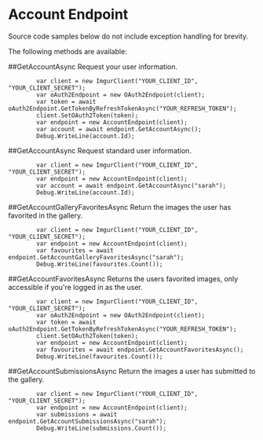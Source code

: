 # Account Endpoint

Source code samples below do not include exception handling for brevity.

The following methods are available:

##GetAccountAsync
Request your user information. 

            var client = new ImgurClient("YOUR_CLIENT_ID", "YOUR_CLIENT_SECRET");
			var oAuth2Endpoint = new OAuth2Endpoint(client);
			var token = await oAuth2Endpoint.GetTokenByRefreshTokenAsync("YOUR_REFRESH_TOKEN");
			client.SetOAuth2Token(token);
            var endpoint = new AccountEndpoint(client);
            var account = await endpoint.GetAccountAsync();
            Debug.WriteLine(account.Id);

##GetAccountAsync
Request standard user information. 

            var client = new ImgurClient("YOUR_CLIENT_ID", "YOUR_CLIENT_SECRET");
            var endpoint = new AccountEndpoint(client);
            var account = await endpoint.GetAccountAsync("sarah");
            Debug.WriteLine(account.Id);

##GetAccountGalleryFavoritesAsync
Return the images the user has favorited in the gallery.

            var client = new ImgurClient("YOUR_CLIENT_ID", "YOUR_CLIENT_SECRET");
            var endpoint = new AccountEndpoint(client);
			var favourites = await endpoint.GetAccountGalleryFavoritesAsync("sarah");
            Debug.WriteLine(favourites.Count());

##GetAccountFavoritesAsync
Returns the users favorited images, only accessible if you're logged in as the user.

            var client = new ImgurClient("YOUR_CLIENT_ID", "YOUR_CLIENT_SECRET");
            var oAuth2Endpoint = new OAuth2Endpoint(client);
            var token = await oAuth2Endpoint.GetTokenByRefreshTokenAsync("YOUR_REFRESH_TOKEN");
            client.SetOAuth2Token(token);
			var endpoint = new AccountEndpoint(client);
            var favourites = await endpoint.GetAccountFavoritesAsync();
            Debug.WriteLine(favourites.Count());

##GetAccountSubmissionsAsync
Return the images a user has submitted to the gallery.

            var client = new ImgurClient("YOUR_CLIENT_ID", "YOUR_CLIENT_SECRET");
            var endpoint = new AccountEndpoint(client);
			var submissions = await endpoint.GetAccountSubmissionsAsync("sarah");
			Debug.WriteLine(submissions.Count());
